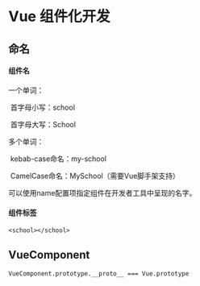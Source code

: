 # Vue 组件化开发



## 命名

#### 组件名

一个单词：

​		首字母小写：school

​		首字母大写：School 

多个单词：

​		kebab-case命名：my-school

​		CamelCase命名：MySchool（需要Vue脚手架支持）

可以使用name配置项指定组件在开发者工具中呈现的名字。



#### 组件标签

`<school></school>`



## VueComponent

```html
VueComponent.prototype.__proto__ === Vue.prototype
```































